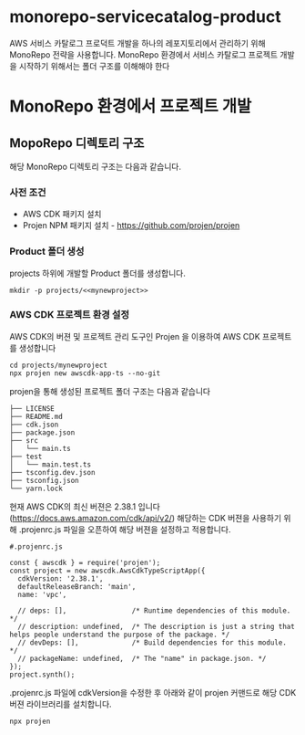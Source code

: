 # monorepo-servicecatalog-product
AWS 서비스 카탈로그 프로덕트 개발을 하나의 레포지토리에서 관리하기 위해 MonoRepo 전략을 사용합니다. 
MonoRepo 환경에서 서비스 카탈로그 프로젝트 개발을 시작하기 위해서는 폴더 구조를 이해해야 한다


# MonoRepo 환경에서 프로젝트 개발 

## MopoRepo 디렉토리 구조
해당 MonoRepo 디렉토리 구조는 다음과 같습니다. 


### 사전 조건
- AWS CDK 패키지 설치
- Projen NPM 패키지 설치 - https://github.com/projen/projen



### Product 폴더 생성
projects 하위에 개발할 Product 폴더를 생성합니다. 
```
mkdir -p projects/<<mynewproject>>
```

### AWS CDK 프로젝트 환경 설정
AWS CDK의 버젼 및 프로젝트 관리 도구인 Projen 을 이용하여 AWS CDK 프로젝트를 생성합니다
```
cd projects/mynewproject
npx projen new awscdk-app-ts --no-git
```
projen을 통해 생성된 프로젝트 폴더 구조는 다음과 같습니다 
```
├── LICENSE
├── README.md
├── cdk.json
├── package.json
├── src
│   └── main.ts
├── test
│   └── main.test.ts
├── tsconfig.dev.json
├── tsconfig.json
└── yarn.lock
```
현재 AWS CDK의 최신 버젼은 2.38.1 입니다 (https://docs.aws.amazon.com/cdk/api/v2/)
해당하는 CDK 버젼을 사용하기 위해 .projenrc.js 파일을 오픈하여 해당 버젼을 설정하고 적용합니다. 
```
#.projenrc.js

const { awscdk } = require('projen');
const project = new awscdk.AwsCdkTypeScriptApp({
  cdkVersion: '2.38.1',
  defaultReleaseBranch: 'main',
  name: 'vpc',

  // deps: [],                /* Runtime dependencies of this module. */
  // description: undefined,  /* The description is just a string that helps people understand the purpose of the package. */
  // devDeps: [],             /* Build dependencies for this module. */
  // packageName: undefined,  /* The "name" in package.json. */
});
project.synth();

```
.projenrc.js 파일에 cdkVersion을 수정한 후 아래와 같이 projen 커맨드로 해당 CDK 버젼 라이브러리를 설치합니다. 
```
npx projen
```

